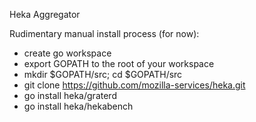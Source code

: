 Heka Aggregator

Rudimentary manual install process (for now):

- create go workspace
- export GOPATH to the root of your workspace
- mkdir $GOPATH/src; cd $GOPATH/src
- git clone https://github.com/mozilla-services/heka.git
- go install heka/graterd
- go install heka/hekabench
